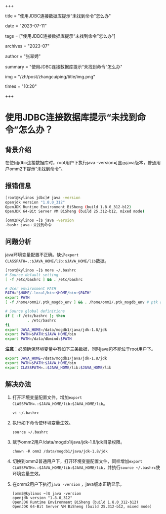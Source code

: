 +++

title = "使用JDBC连接数据库提示“未找到命令”怎么办" 

date = "2023-07-11" 

tags = ["使用JDBC连接数据库提示“未找到命令”怎么办"] 

archives = "2023-07" 

author = "张翠娉" 

summary = "使用JDBC连接数据库提示“未找到命令”怎么办"

img = "/zh/post/zhangcuiping/title/img.png" 

times = "10:20"

+++

# 使用JDBC连接数据库提示“未找到命令”怎么办？



## 背景介绍

在使用jdbc连接数据库时，root用户下执行java -version可显示java版本，普通用户omm2下提示“未找到命令”。

## 报错信息

```bash
[root@kylinos jdbc]# java -version
openjdk version "1.8.0_312"
OpenJDK Runtime Environment BiSheng (build 1.8.0_312-b12)
OpenJDK 64-Bit Server VM BiSheng (build 25.312-b12, mixed mode)

[omm2@kylinos ~]$ java -version
-bash: java：未找到命令
```

## 问题分析

java环境变量配置不正确。缺少`export CLASSPATH=.:$JAVA_HOME/lib:$JAVA_HOME/lib`数据。

```bash
[root@kylinos ~]$ more ~/.bashrc
# Source default setting
[ -f /etc/bashrc ] && . /etc/bashrc

# User environment PATH
PATH="$HOME/.local/bin:$HOME/bin:$PATH"
export PATH
[ -f /home/omm2/.ptk_mogdb_env ] && . /home/omm2/.ptk_mogdb_env # ptk add

# Source global definitions
if [ -f /etc/bashrc ]; then
          . /etc/bashrc
fi
export JAVA_HOME=/data/mogdb1/java/jdk-1.8/jdk
export PATH=$PATH:$JAVA_HOME/bin
export PATH=/data/dbmind:$PATH
```

**注意**：必须确保环境变量中有如下三条数据，同时java包不能位于root用户下。

```bash
export JAVA_HOME=/data/mogdb1/java/jdk-1.8/jdk
export PATH=$PATH:$JAVA_HOME/bin
export CLASSPATH=.:$JAVA_HOME/lib:$JAVA_HOME/lib
```

## 解决办法

1. 打开环境变量配置文件，增加`export CLASSPATH=.:$JAVA_HOME/lib:$JAVA_HOME/lib`。

   ```
   vi ~/.bashrc
   ```

2. 执行如下命令使环境变量生效。

   ```
   source ~/.bashrc
   ```

3. 赋予omm2用户/data/mogdb1/java/jdk-1.8/jdk目录权限。

   ```
   chown -R omm2 /data/mogdb1/java/jdk-1.8/jdk
   ```

4. 切换到omm2普通用户下，打开环境变量配置文件，同样增加`export CLASSPATH=.:$JAVA_HOME/lib:$JAVA_HOME/lib`，并执行`source ~/.bashrc`使环境变量生效。

5. 在omm2用户下执行`java -version` ，java版本正确显示。

   ```
   [omm2@kylinos ~]$ java -version
   openjdk version "1.8.0_312"
   OpenJDK Runtime Environment BiSheng (build 1.8.0_312-b12)
   OpenJDK 64-Bit Server VM BiSheng (build 25.312-b12, mixed mode)
   ```

